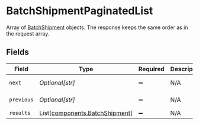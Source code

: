 # BatchShipmentPaginatedList

Array of <a href="#section/Batch-Shipment">BatchShipment</a> objects. 
The response keeps the same order as in the request array.


## Fields

| Field                                                                      | Type                                                                       | Required                                                                   | Description                                                                | Example                                                                    |
| -------------------------------------------------------------------------- | -------------------------------------------------------------------------- | -------------------------------------------------------------------------- | -------------------------------------------------------------------------- | -------------------------------------------------------------------------- |
| `next`                                                                     | *Optional[str]*                                                            | :heavy_minus_sign:                                                         | N/A                                                                        | baseurl?page=3&results=10                                                  |
| `previous`                                                                 | *Optional[str]*                                                            | :heavy_minus_sign:                                                         | N/A                                                                        | baseurl?page=1&results=10                                                  |
| `results`                                                                  | List[[components.BatchShipment](../../models/components/batchshipment.md)] | :heavy_minus_sign:                                                         | N/A                                                                        |                                                                            |